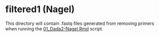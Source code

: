 # filtered1 (Nagel)

This directory will contain .fastq files generated from removing primers when running the [01_Dada2-Nagel.Rmd](../../../../../scripts/analysis-individual/Nagel-2016/01_Dada2-Nagel.Rmd) script.